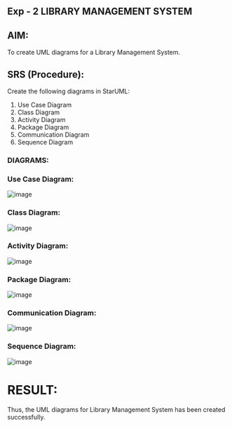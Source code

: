 ## Exp - 2 LIBRARY MANAGEMENT SYSTEM

## AIM:
To create UML diagrams for a Library Management System.
## SRS (Procedure):

Create the following diagrams in StarUML:
1) Use Case Diagram
2) Class Diagram
3) Activity Diagram
4) Package Diagram
5) Communication Diagram
6) Sequence Diagram

### DIAGRAMS:
### Use Case Diagram:
![image](https://github.com/user-attachments/assets/7b304880-0af2-4b3c-8ca7-722fcde24359)
### Class Diagram:
![image](https://github.com/user-attachments/assets/89efc70f-0e19-4a16-a76f-f8686427cac7)
### Activity Diagram:
![image](https://github.com/user-attachments/assets/e5078129-3370-48bf-870b-88038fcea530)
### Package Diagram:
![image](https://github.com/user-attachments/assets/65965564-1a25-4374-820e-2dd0e353dbc1)
### Communication Diagram:
![image](https://github.com/user-attachments/assets/0bfee440-4471-4496-b4dc-bbd5bdbeeb2b)
### Sequence Diagram:
![image](https://github.com/user-attachments/assets/92a77974-62e2-4749-aead-53550a19c156)

# RESULT:
Thus, the UML diagrams for Library Management System has been created successfully.
